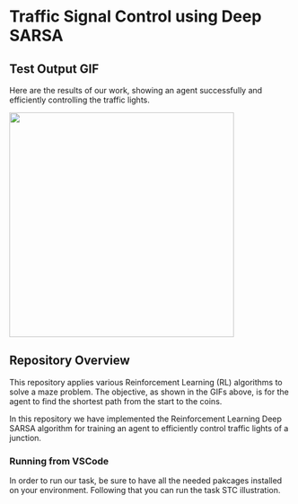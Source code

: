 # Traffic Signal Control using Deep SARSA

## Test Output GIF
Here are the results of our work, showing an agent successfully and efficiently controlling the traffic lights.

<div style="display: flex; gap: 10px;">
  <img src="https://github.com/amiraliaali/traffic_signal_control/blob/main/output_video.gif" width="400" height="400" />
</div>

## Repository Overview
This repository applies various Reinforcement Learning (RL) algorithms to solve a maze problem. The objective, as shown in the GIFs above, is for the agent to find the shortest path from the start to the coins.

In this repository we have implemented the Reinforcement Learning Deep SARSA algorithm for training an agent to efficiently control traffic lights of a junction.

### Running from VSCode
In order to run our task, be sure to have all the needed pakcages installed on your environment. Following that you can run the task STC illustration.